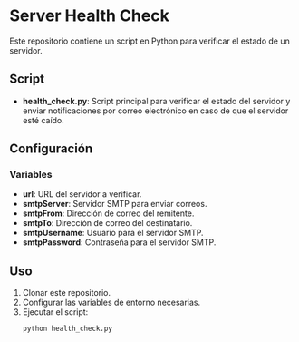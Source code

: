 # Server Health Check

Este repositorio contiene un script en Python para verificar el estado de un servidor.

## Script

- **health_check.py**: Script principal para verificar el estado del servidor y enviar notificaciones por correo electrónico en caso de que el servidor esté caído.

## Configuración

### Variables

- **url**: URL del servidor a verificar.
- **smtpServer**: Servidor SMTP para enviar correos.
- **smtpFrom**: Dirección de correo del remitente.
- **smtpTo**: Dirección de correo del destinatario.
- **smtpUsername**: Usuario para el servidor SMTP.
- **smtpPassword**: Contraseña para el servidor SMTP.

## Uso

1. Clonar este repositorio.
2. Configurar las variables de entorno necesarias.
3. Ejecutar el script:
   ```sh
   python health_check.py
